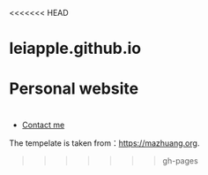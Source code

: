 <<<<<<< HEAD
# leiapple.github.io
Personal website
=======
# 

## 

<!-- vim-markdown-toc GFM -->

* [Contact me](#联系我)

<!-- vim-markdown-toc -->
The tempelate is taken from：<https://mazhuang.org>.
>>>>>>> gh-pages
